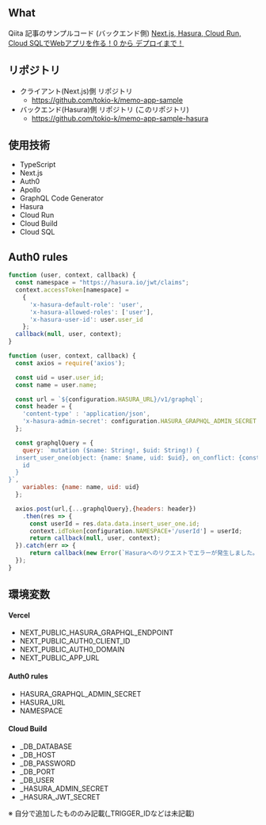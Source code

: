 ## What

Qiita 記事のサンプルコード (バックエンド側)
[Next.js, Hasura, Cloud Run, Cloud SQLでWebアプリを作る！0 から デプロイまで！](https://qiita.com/tokio_k_/items/56479ff846ee36fd58eb)



## リポジトリ

* クライアント(Next.js)側 リポジトリ
  * https://github.com/tokio-k/memo-app-sample
* バックエンド(Hasura)側 リポジトリ (このリポジトリ)
  * https://github.com/tokio-k/memo-app-sample-hasura

## 使用技術

* TypeScript
* Next.js
* Auth0
* Apollo
* GraphQL Code Generator
* Hasura
* Cloud Run
* Cloud Build
* Cloud SQL

## Auth0 rules

```hasura-jwt-claims.js
function (user, context, callback) {
  const namespace = "https://hasura.io/jwt/claims";
  context.accessToken[namespace] =
    {
      'x-hasura-default-role': 'user',
      'x-hasura-allowed-roles': ['user'],
      'x-hasura-user-id': user.user_id
    };
  callback(null, user, context);
}

```

```select-and-insert-user.js
function (user, context, callback) {
  const axios = require('axios');

  const uid = user.user_id;
  const name = user.name;

  const url = `${configuration.HASURA_URL}/v1/graphql`;
  const header = {
    'content-type' : 'application/json',
    'x-hasura-admin-secret': configuration.HASURA_GRAPHQL_ADMIN_SECRET
  };

  const graphqlQuery = {
    query: `mutation ($name: String!, $uid: String!) {
  insert_user_one(object: {name: $name, uid: $uid}, on_conflict: {constraint: user_uid_key, update_columns: uid}) {
    id
  }
}`,
    variables: {name: name, uid: uid}
  };

  axios.post(url,{...graphqlQuery},{headers: header})
    .then(res => {
      const userId = res.data.data.insert_user_one.id;
      context.idToken[configuration.NAMESPACE+'/userId'] = userId;
      return callback(null, user, context);
  }).catch(err => {
      return callback(new Error(`Hasuraへのリクエストでエラーが発生しました。`));
  });
}

```

## 環境変数

#### Vercel

* NEXT_PUBLIC_HASURA_GRAPHQL_ENDPOINT
* NEXT_PUBLIC_AUTH0_CLIENT_ID
* NEXT_PUBLIC_AUTH0_DOMAIN
* NEXT_PUBLIC_APP_URL
#### Auth0 rules

* HASURA_GRAPHQL_ADMIN_SECRET
* HASURA_URL
* NAMESPACE

#### Cloud Build

* _DB_DATABASE
* _DB_HOST
* _DB_PASSWORD
* _DB_PORT
* _DB_USER
* _HASURA_ADMIN_SECRET
* _HASURA_JWT_SECRET


※ 自分で追加したもののみ記載(_TRIGGER_IDなどは未記載)